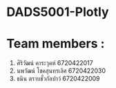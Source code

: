 # DADS5001-Plotly

# Team members :
1. ศิริวัฒน์ คาระวุคห์       6720422017
2. นพวัฒน์ โชคสุนทรเลิศ    6720422030
3. ธนิน ตราบชั่วกัลปาว์      6720422009

